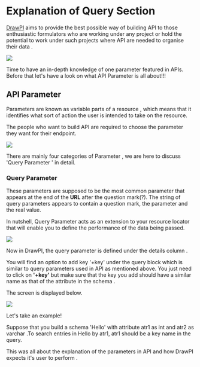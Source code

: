 # Explanation of Query Section

[DrawPI](https://drawpi.com/) aims to provide the best possible way of building API to those enthusiastic formulators who are working under any project or hold the potential to work under such projects where API are needed to organise their data .

![](RackMultipart20200721-4-ygbxih_html_57b4e7ec8c536fcf.png)

Time to have an in-depth knowledge of one parameter featured in APIs. Before that let&#39;s have a look on what API Parameter is all about!!!

## API Parameter

Parameters are known as variable parts of a resource , which means that it identifies what sort of action the user is intended to take on the resource.

The people who want to build API are required to choose the parameter they want for their endpoint.

![](RackMultipart20200721-4-ygbxih_html_5ea443a7627560d7.png)

There are mainly four categories of Parameter , we are here to discuss &#39;Query Parameter &#39; in detail.

### Query Parameter

These parameters are supposed to be the most common parameter that appears at the end of the **URL** after the question mark(?). The string of query parameters appears to contain a question mark, the parameter and the real value.

In nutshell, Query Parameter acts as an extension to your resource locator that will enable you to define the performance of the data being passed.

![](RackMultipart20200721-4-ygbxih_html_4037bacb4b0ebbf9.png)

Now in DrawPI, the query parameter is defined under the details column .

You will find an option to add key &#39;+key&#39; under the query block which is similar to query parameters used in API as mentioned above. You just need to click on **&#39;+key&#39;** but make sure that the key you add should have a similar name as that of the attribute in the schema .

The screen is displayed below.

![](RackMultipart20200721-4-ygbxih_html_aff0450bcce9c280.png)

Let&#39;s take an example!

Suppose that you build a schema &#39;Hello&#39; with attribute atr1 as int and atr2 as varchar .To search entries in Hello by atr1, atr1 should be a key name in the query.

This was all about the explanation of the parameters in API and how DrawPI expects it&#39;s user to perform .
